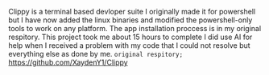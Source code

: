 Clippy is a terminal based devloper suite I originally made it for powershell but I have now added the linux binaries and modified the powershell-only tools to work on any platform.
The app installation proccess is in my original respitory. This project took me about 15 hours to complete I did use AI for help when I received a problem with my code that I could not resolve but everything else as done by me.
```original respitory;``` https://github.com/XaydenY1/Clippy
